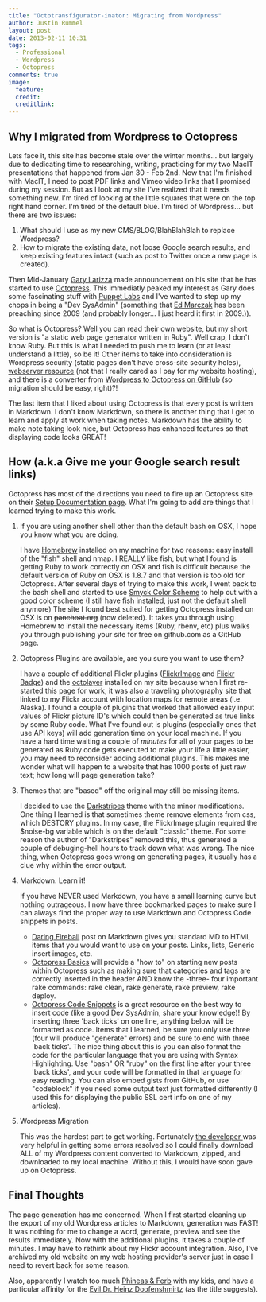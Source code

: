 ```yaml
---
title: "Octotransfigurator-inator: Migrating from Wordpress"
author: Justin Rummel
layout: post
date: 2013-02-11 10:31
tags: 
  - Professional
  - Wordpress
  - Octopress
comments: true
image:
  feature:
  credit:
  creditlink:
---
```

Why I migrated from Wordpress to Octopress
---
Lets face it, this site has become stale over the winter months... but largely due to dedicating time to researching, writing, practicing for my two MacIT presentations that happened from Jan 30 - Feb 2nd. Now that I'm finished with MacIT, I need to post PDF links and Vimeo video links that I promised during my session.  But as I look at my site I've realized that it needs something new.  I'm tired of looking at the little squares that were on the top right hand corner.  I'm tired of the default blue.  I'm tired of Wordpress... but there are two issues:

1. What should I use as my new CMS/BLOG/BlahBlahBlah to replace Wordpress?
2. How to migrate the existing data, not loose Google search results, and keep existing features intact (such as post to Twitter once a new page is created).

Then Mid-January [Gary Larizza][glarizza] made announcement on his site that he has started to use [Octopress][octopress].  This immediatly peaked my interest as Gary does some fascinating stuff with [Puppet Labs][puppet] and I've wanted to step up my chops in being a "Dev SysAdmin" (something that [Ed Marczak][marczak] has been preaching since 2009 (and probably longer... I just heard it first in 2009.)).

So what is Octopress?  Well you can read their own website, but my short version is "a static web page generator written in Ruby".  Well crap, I don't know Ruby.  But this is what I needed to push me to learn (or at least understand a little), so be it!  Other items to take into consideration is Wordpress security (static pages don't have cross-site security holes), [webserver resource][pureconcepts] (not that I really cared as I pay for my website hosting), and there is a converter from [Wordpress to Octopress on GitHub][jekyll-exporter] (so migration should be easy, right)?!

The last item that I liked about using Octopress is that every post is written in Markdown.  I don't know Markdown, so there is another thing that I get to learn and apply at work when taking notes.  Markdown has the ability to make note taking look nice, but Octopress has enhanced features so that displaying code looks GREAT! 

[glarizza]: http://garylarizza.com
[octopress]: http://octopress.org
[puppet]: http://puppetlabs.com
[marczak]: http://radiotope.com
[pureconcepts]: http://jason.pureconcepts.net/2013/01/benchmark-octopress-wordpress/
[jekyll-exporter]: https://github.com/benbalter/wordpress-to-jekyll-exporter

How (a.k.a Give me your Google search result links)
---
Octopress has most of the directions you need to fire up an Octopress site on their [Setup Documentation page][setup].  What I'm going to add are things that I learned trying to make this work.

1.	If you are using another shell other than the default bash on OSX, I hope you know what you are doing.

	I have [Homebrew][brew] installed on my machine for two reasons: easy install of the "fish" shell and nmap. I REALLY like fish, but what I found is getting Ruby to work correctly on OSX and fish is difficult because the default version of Ruby on OSX is 1.8.7 and that version is too old for Octopress.  After several days of trying to make this work, I went back to the bash shell and started to use [Smyck Color Scheme][smyck] to help out with a good color scheme (I still have fish installed, just not the default shell anymore)  The site I found best suited for getting Octopress installed on OSX is on <s>panchoat.org</s> (now deleted).  It takes you through using Homebrew to install the necessary items (Ruby, rbenv, etc) plus walks you through publishing your site for free on github.com as a GitHub page. 

[setup]: http://octopress.org/docs/setup/
[brew]: http://mxcl.github.com/homebrew/ 
[smyck]: https://github.com/hukl/Smyck-Color-Scheme 

2.	Octopress Plugins are available, are you sure you want to use them?

	I have a couple of additional Flickr plugins ([FlickrImage][FlickrImage] and [Flickr Badge][FlickrBadge]) and the [octolayer][octolayer] installed on my site because when I first re-started this page for work, it was also a traveling photography site that linked to my Flickr account with location maps for remote areas (i.e. Alaska).  I found a couple of plugins that worked that allowed easy input values of Flickr picture ID's which could then be generated as true links by some Ruby code.  What I've found out is plugins (especially ones that use API keys) will add generation time on your local machine.  If you have a hard time waiting a couple of *minutes* for all of your pages to be generated as Ruby code gets executed to make your life a little easier, you may need to reconsider adding additional plugins.  This makes me wonder what will happen to a website that has 1000 posts of just raw text; how long will page generation take? 

[FlickrImage]: http://blog.pixarea.com/2012/07/fetch-images-from-flickr-to-show-in-octopress-slash-jekyll
[FlickrBadge]: https://github.com/chronon/Octopress-Flickr-Badge 
[octolayer]: https://github.com/mguentner/octolayer 

3.	Themes that are "based" off the original may still be missing items.

	I decided to use the [Darkstripes][darkstripes] theme with the minor modifications.  One thing I learned is that sometimes theme remove elements from css, which DESTORY plugins.  In my case, the FlickrImage plugin required the $noise-bg variable which is on the default "classic" theme.  For some reason the author of "Darkstripes" removed this, thus generated a couple of debuging-hell hours to track down what was wrong. The nice thing, when Octopress goes wrong on generating pages, it usually has a clue why within the error output. 

[darkstripes]: https://github.com/amelandri/darkstripes

4.	Markdown.  Learn it!

	If you have NEVER used Markdown, you have a small learning curve but nothing outrageous.  I now have three bookmarked pages to make sure I can always find the proper way to use Markdown and Octopress Code snippets in posts.

	*	[Daring Fireball][daringfireball] post on Markdown gives you standard MD to HTML items that you would want to use on your posts.  Links, lists, Generic insert images, etc. 
	*	[Octopress Basics][basics] will provide a "how to" on starting new posts within Octopress such as making sure that categories and tags are correctly inserted in the header AND know the -three- four important rake commands: rake clean, rake generate, rake preview, rake deploy.
	*	[Octopress Code Snippets][snippets] is a great resource on the best way to insert code (like a good Dev SysAdmin, share your knowledge)!  By inserting three 'back ticks' on one line, anything below will be formatted as code.  Items that I learned, be sure you only use three (four will produce "generate" errors) and be sure to end with three 'back ticks'.  The nice thing about this is you can also format the code for the particular language that you are using with Syntax Highlighting. Use "bash" OR "ruby" on the first line after your three 'back ticks', and your code will be formatted in that language for easy reading.  You can also embed gists from GitHub, or use "codeblock" if you need some output text just formatted differently (I used this for displaying the public SSL cert info on one of my articles).

[daringfireball]: http://daringfireball.net/projects/markdown/
[basics]: http://octopress.org/docs/blogging/
[snippets]: http://octopress.org/docs/blogging/code/

5.	Wordpress Migration

	This was the hardest part to get working.  Fortunately [the developer ][benbalter] was very helpful in getting some errors resolved so I could finally download ALL of my Wordpress content converted to Markdown, zipped, and downloaded to my local machine.  Without this, I would have soon gave up on Octopress. 

[benbalter]: https://github.com/benbalter 

Final Thoughts
---
The page generation has me concerned.  When I first started cleaning up the export of my old Wordpress articles to Markdown, generation was FAST!  It was nothing for me to change a word, generate, preview and see the results immediately.  Now with the additional plugins, it takes a couple of minutes.  I may have to rethink about my Flickr account integration.  Also, I've archived my old website on my web hosting provider's server just in case I need to revert back for some reason. 

Also, apparently I watch too much [Phineas & Ferb][Phineas_and_Ferb] with my kids, and have a particular affinity for the [Evil Dr. Heinz Doofenshmirtz][DoofDaily] (as the title suggests).

[Phineas_and_Ferb]: http://en.wikipedia.org/wiki/Phineas_and_Ferb
[DoofDaily]: http://en.wikipedia.org/wiki/Dr._Heinz_Doofenshmirtz